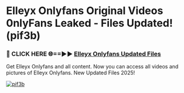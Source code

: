 # Elleyx Onlyfans Original Videos 0nlyFans Leaked - Files Updated! (pif3b)

<h3>🔴 CLICK HERE 🌐==►► <a href="https://tinyurl.com/ehrbuxhb" rel="nofollow">Elleyx Onlyfans Updated Files</a></h3>

Get Elleyx Onlyfans and all content. Now you can access all videos and pictures of Elleyx Onlyfans. New Updated Files 2025!

[![pif3b](https://i.imgur.com/lVYEuWS.gif)](https://tinyurl.com/ehrbuxhb)
